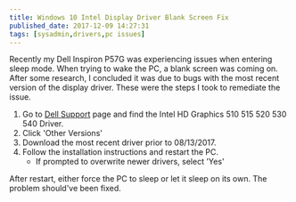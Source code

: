 ```yaml
---
title: Windows 10 Intel Display Driver Blank Screen Fix
published_date: 2017-12-09 14:27:31
tags: [sysadmin,drivers,pc issues]
---
```


Recently my Dell Inspiron P57G was experiencing issues when entering sleep mode. When trying to wake the PC, a blank screen was coming on. After some research, I concluded it was due to bugs with the most recent version of the display driver. These were the steps I took to remediate the issue. 

1. Go to [Dell Support](http://www.dell.com/support/home/us/en/04?app=drivers&c=us&l=en&~ck=mn) page and find the Intel HD Graphics 510 515 520 530 540 Driver.
2. Click 'Other Versions'
3. Download the most recent driver prior to 08/13/2017.
4. Follow the installation instructions and restart the PC.
    - If prompted to overwrite newer drivers, select 'Yes'

After restart, either force the PC to sleep or let it sleep on its own. The problem should've been fixed. 



